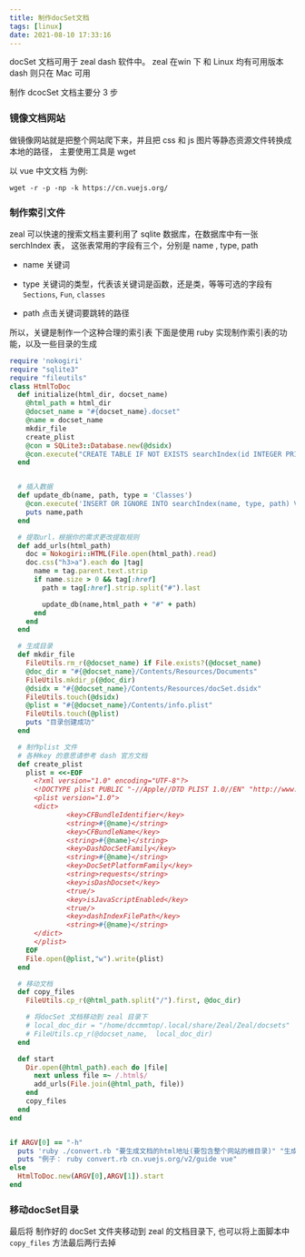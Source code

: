 ```yaml
---
title: 制作docSet文档
tags: [linux]
date: 2021-08-10 17:33:16
---
```


docSet 文档可用于 zeal dash 软件中。 zeal 在win 下 和 Linux 均有可用版本 dash 则只在 Mac 可用

制作 dcocSet 文档主要分 3 步

### 镜像文档网站

做镜像网站就是把整个网站爬下来，并且把  css 和 js 图片等静态资源文件转换成本地的路径， 主要使用工具是 wget

以 vue 中文文档 为例:

```shell
wget -r -p -np -k https://cn.vuejs.org/
```

### 制作索引文件

zeal 可以快速的搜索文档主要利用了 sqlite 数据库，在数据库中有一张 serchIndex 表， 这张表常用的字段有三个，分别是 name , type, path

- name
关键词

- type
关键词的类型，代表该关键词是函数，还是类，等等可选的字段有 `Sections`, `Fun`, `classes`

- path
点击关键词要跳转的路径

所以，关键是制作一个这种合理的索引表
下面是使用 ruby 实现制作索引表的功能，以及一些目录的生成 

```ruby
require 'nokogiri'
require "sqlite3"
require "fileutils"
class HtmlToDoc
  def initialize(html_dir, docset_name)
    @html_path = html_dir
    @docset_name = "#{docset_name}.docset"
    @name = docset_name
    mkdir_file
    create_plist
    @con = SQLite3::Database.new(@dsidx)
    @con.execute("CREATE TABLE IF NOT EXISTS searchIndex(id INTEGER PRIMARY KEY, name TEXT, type TEXT, path TEXT)");
  end


  # 插入数据
  def update_db(name, path, type = 'Classes')
    @con.execute('INSERT OR IGNORE INTO searchIndex(name, type, path) VALUES (?,?,?)',[name,type,path])
    puts name,path
  end

  # 提取url，根据你的需求更改提取规则
  def add_urls(html_path)
    doc = Nokogiri::HTML(File.open(html_path).read)
    doc.css("h3>a").each do |tag|
      name = tag.parent.text.strip
      if name.size > 0 && tag[:href]
        path = tag[:href].strip.split("#").last

        update_db(name,html_path + "#" + path)
      end
    end
  end

  # 生成目录
  def mkdir_file
    FileUtils.rm_r(@docset_name) if File.exists?(@docset_name)
    @doc_dir = "#{@docset_name}/Contents/Resources/Documents"
    FileUtils.mkdir_p(@doc_dir)
    @dsidx = "#{@docset_name}/Contents/Resources/docSet.dsidx"
    FileUtils.touch(@dsidx)
    @plist = "#{@docset_name}/Contents/info.plist"
    FileUtils.touch(@plist)
    puts "目录创建成功"
  end

  # 制作plist 文件
  # 各种key 的意思请参考 dash 官方文档
  def create_plist
    plist = <<-EOF
      <?xml version="1.0" encoding="UTF-8"?>
      <!DOCTYPE plist PUBLIC "-//Apple//DTD PLIST 1.0//EN" "http://www.apple.com/DTDs/PropertyList-1.0.dtd">
      <plist version="1.0">
      <dict>
              <key>CFBundleIdentifier</key>
              <string>#{@name}</string>
              <key>CFBundleName</key>
              <string>#{@name}</string>
              <key>DashDocSetFamily</key>
              <string>#{@name}</string>
              <key>DocSetPlatformFamily</key>
              <string>requests</string>
              <key>isDashDocset</key>
              <true/>
              <key>isJavaScriptEnabled</key>
              <true/>
              <key>dashIndexFilePath</key>
              <string>#{@name}</string>
      </dict>
      </plist>
    EOF
    File.open(@plist,"w").write(plist)
  end

  # 移动文档
  def copy_files
    FileUtils.cp_r(@html_path.split("/").first, @doc_dir)

    # 将docSet 文档移动到 zeal 目录下
    # local_doc_dir = "/home/dccmmtop/.local/share/Zeal/Zeal/docsets"
    # FileUtils.cp_r(@docset_name,  local_doc_dir)
  end

  def start
    Dir.open(@html_path).each do |file|
      next unless file =~ /.html$/
      add_urls(File.join(@html_path, file))
    end
    copy_files
  end
end


if ARGV[0] == "-h"
  puts 'ruby ./convert.rb "要生成文档的html地址(要包含整个网站的根目录)" "生成文档的名字"'
  puts "例子： ruby convert.rb cn.vuejs.org/v2/guide vue"
else
  HtmlToDoc.new(ARGV[0],ARGV[1]).start
end

```

### 移动docSet目录

 最后将 制作好的 docSet 文件夹移动到 zeal 的文档目录下, 也可以将上面脚本中 `copy_files` 方法最后两行去掉